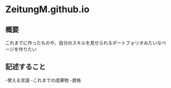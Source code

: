 # ZeitungM.github.io
## 概要
これまでに作ったものや、自分のスキルを見せられるポートフォリオみたいなページを作りたい

## 記述すること
-使える言語
-これまでの成果物
-資格
